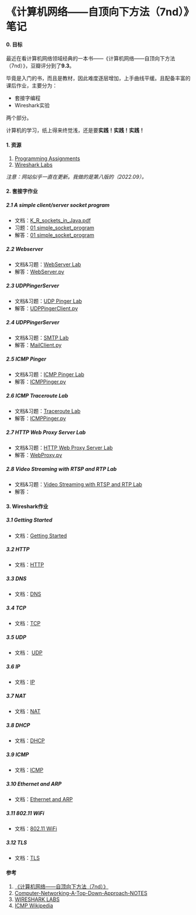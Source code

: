 # 《计算机网络——自顶向下方法（7nd）》笔记

#### 0. 目标

最近在看计算机网络领域经典的一本书——《计算机网络——自顶向下方法（7nd）》，豆瓣评分到了**9.3**。

毕竟是入门的书，而且是教材，因此难度逐层增加，上手曲线平缓。且配备丰富的课后作业，主要分为：

- 套接字编程
- Wireshark实验

两个部分。

计算机的学习，纸上得来终觉浅，还是要**实践！实践！实践！**

#### 1. 资源

1. [Programming Assignments](https://gaia.cs.umass.edu/kurose_ross/programming.php)
2. [Wireshark Labs](https://gaia.cs.umass.edu/kurose_ross/wireshark.php)

*注意：网站似乎一直在更新。我做的是第八版的（2022.09）。*

#### 2. 套接字作业

##### 2.1 A simple client/server socket program

- 文档：[K_R_sockets_in_Java.pdf](https://gaia.cs.umass.edu/kurose_ross/programming/simple_socket/K_R_sockets_in_Java.pdf)
- 习题：[01 simple_socket_program](https://gaia.cs.umass.edu/kurose_ross/programming/simple_socket/simple_socket_program_PA1.docx)
- 解答：[01 simple_socket_program](./Socket/01_Simple_Socket/Code/)

##### 2.2 Webserver 

- 文档&习题：[WebServer Lab](https://gaia.cs.umass.edu/kurose_ross/programming/Python_code_only/WebServer_programming_lab_only.pdf)
- 解答：[WebServer.py](./Socket/02_WebServer/Code/WebServer.py)

##### 2.3 UDPPingerServer

- 文档&习题：[UDP Pinger Lab](https://gaia.cs.umass.edu/kurose_ross/programming/Python_code_only/UDP_Pinger_programming_lab_only.pdf)
- 解答：[UDPPingerClient.py](./Socket/02_WebServer/Code/UDPPingerClient.py)

##### 2.4 UDPPingerServer

- 文档&习题：[SMTP Lab](https://gaia.cs.umass.edu/kurose_ross/programming/Python_code_only/SMTP_programming_lab_only.pdf)
- 解答：[MailClient.py](./Socket/02_WebServer/Code/MailClient.py)

##### 2.5 ICMP Pinger

- 文档&习题：[ICMP Pinger Lab](https://gaia.cs.umass.edu/kurose_ross/programming/Python_code_only/ICMP_ping_programming_lab_only.pdf)
- 解答：[ICMPPinger.py](./Socket/02_WebServer/Code/ICMPPinger.py)

##### 2.6 ICMP Traceroute Lab

- 文档&习题：[Traceroute Lab](https://gaia.cs.umass.edu/kurose_ross/programming/Python_code_only/Traceroute_programming_lab_only.pdf)
- 解答：[ICMPPinger.py](./Socket/02_WebServer/Code/ICMPTraceroute.py)

##### 2.7 HTTP Web Proxy Server Lab

- 文档&习题：[HTTP Web Proxy Server Lab](https://gaia.cs.umass.edu/kurose_ross/programming/Python_code_only/Web_Proxy_programming_only.pdf)
- 解答：[WebProxy.py](./Socket/02_WebServer/Code/WebProxy.py)

##### 2.8 Video Streaming with RTSP and RTP Lab

- 文档&习题：[Video Streaming with RTSP and RTP Lab](https://gaia.cs.umass.edu/kurose_ross/programming/Python_code_only/VideoStreaming_programming_lab_only.pdf)
- 解答：

#### 3. Wireshark作业

##### 3.1 Getting Started

- 文档：[Getting Started](http://www-net.cs.umass.edu/wireshark-labs/Wireshark_Intro_v8.0.pdf)

##### 3.2 HTTP

- 文档：[HTTP](http://www-net.cs.umass.edu/wireshark-labs/Wireshark_HTTP_v8.0.pdf)

##### 3.3 DNS

- 文档：[DNS](http://www-net.cs.umass.edu/wireshark-labs/Wireshark_DNS_v8.0.pdf)

##### 3.4 TCP

- 文档：[TCP](http://www-net.cs.umass.edu/wireshark-labs/Wireshark_TCP_v8.0.pdf)

##### 3.5 UDP

- 文档： [UDP](http://www-net.cs.umass.edu/wireshark-labs/Wireshark_UDP_v8.0.pdf)

##### 3.6 IP

- 文档：[IP](http://www-net.cs.umass.edu/wireshark-labs/Wireshark_IP_v8.0.pdf)

##### 3.7 NAT

- 文档：[NAT](http://www-net.cs.umass.edu/wireshark-labs/Wireshark_NAT_v8.0.pdf)

##### 3.8 DHCP

- 文档：[DHCP](http://www-net.cs.umass.edu/wireshark-labs/Wireshark_DHCP_v8.0.pdf)

##### 3.9 ICMP

- 文档：[ICMP](http://www-net.cs.umass.edu/wireshark-labs/Wireshark_ICMP_v8.0.pdf)

##### 3.10 Ethernet and ARP

- 文档：[Ethernet and ARP](http://www-net.cs.umass.edu/wireshark-labs/Wireshark_Ethernet_ARP_v8.0.pdf)

##### 3.11 802.11 WiFi

- 文档：[802.11 WiFi](http://www-net.cs.umass.edu/wireshark-labs/Wireshark_802.11_v8.0.pdf)

##### 3.12 TLS

- 文档：[TLS](http://www-net.cs.umass.edu/wireshark-labs/Wireshark_SSL_v8.0.pdf)

#### 参考

1. [《计算机网络——自顶向下方法（7nd）》](https://book.douban.com/subject/30280001/)
2. [Computer-Networking-A-Top-Down-Approach-NOTES](https://github.com/moranzcw/Computer-Networking-A-Top-Down-Approach-NOTES)
3. [WIRESHARK LABS](https://gaia.cs.umass.edu/kurose_ross/wireshark.php)
4. [ICMP Wikipedia](https://en.wikipedia.org/wiki/Internet_Control_Message_Protocol)